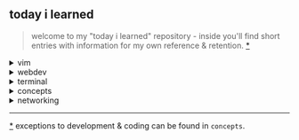 today i learned
---

> welcome to my "today i learned" repository - inside you'll find short entries with information for my own reference & retention. [*](#)

<details><summary>vim</summary>

- [removing trailing whitespace in vim](vim/remove-trailing-whitespace.md)
- [replacing words in vim](vim/replacing-words.md)

</details>

<details><summary>webdev</summary>
	
- [every html meta tag](webdev/html-meta-tags.md)
- [collapsible sections in markdown](webdev/markdown-details-collapsible.md)
- [python shell](webdev/python-shell.md)
- [git change branch master to main](webdev/git-master-to-main.md)
- [common mime types](webdev/common-mime-types.md)
- [git branch guide](webdev/git-branching.md)

</details>

<details><summary>terminal</summary>

- [bash-color-codes](terminal/bash-color-codes.md)
- [weechat quick start guide](terminal/weechat-quick-start.md)
- [asciinema](terminal/asciinema.md)
- [git](terminal/git.md)
- [pass](terminal/pass.md)
- [youtube-dl](terminal/youtube-dl.md)
- [crontab guide](terminal/crontab-guide.md)
- [rsync](terminal/rsync.md)
- [pipx](terminal/pipx.md)
- [pip](terminal/pip.md)
- [npm](terminal/npm.md)
- [jc](terminal/jc.md)
- [emuto](terminal/emuto.md)
- [homebrew guide](terminal/brew.md)
- [curl](terminal/curl.md)
- [cargo](terminal/cargo.md)
- [ssh](terminal/ssh.md)

</details>

<details><summary>concepts</summary>

- [reductio ad absurdum](concepts/reductio-ad-absurdum.md)
- [straw man](concepts/straw-man.md)
- [stop usrbinenv shebang](concepts/stop-usrbinenv.md)

</details>

<details><summary>networking</summary>

- [termux remote](networking/remote-termux.md)

</details>

---
[*](#) exceptions to development & coding can be found in `concepts`.

